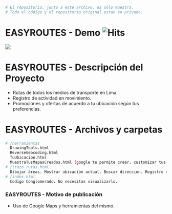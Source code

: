 ```bash
# El repositorio, junto a este archivo, es sólo muestra. 
# Todo el código y el repositorio original estan en privado.
```
# EASYROUTES - Demo ![Hits](https://hitcounter.pythonanywhere.com/count/tag.svg?url=https%3A%2F%2Fgithub.com%2FKeyCuevasMelgarejo%2FEASYROUTES___PREVIEW)
![](Demo.gif)

# EASYROUTES - Descripción del Proyecto
- Rutas de todos los medios de transporte en Lima. 
- Registro de actividad en movimiento. 
- Promociones y ofertas de acuerdo a tu ubicación según tus preferencias.

# EASYROUTES - Archivos y carpetas

```bash
# /herramientas
  DrawingTools.html
  ReverseGeocoding.html
  TuUbicacion.html
  MuestraTusMapasCreados.html (google te permite crear, customizar tus propios mapas e incluir estos mapas en tus proyectos)
# /trazo_rutas.html
  Dibujar áreas. Mostrar ubicación actual. Buscar direccion. Registro de rutas a la BD (no incluido en este repositorio) 
# /index.html
  Codigo Conglomerado. No necesitas visualizarlo.
```
### EASYROUTES - Motivo de publicación
- Uso de Google Maps y herramientas del mismo.
